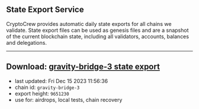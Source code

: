 ## State Export Service
CryptoCrew provides automatic daily state exports for all chains we validate. State export files can be used as genesis files and are a snapshot of the current blockchain state, including all validators, accounts, balances and delegations.

---
**Download: [gravity-bridge-3 state export](https://dl.ccvalidators.com/SERVICE/gravitybridge/gravity-bridge-3_export_9651230.json)**
---

- last updated: Fri Dec 15 2023 11:56:36
- chain id: `gravity-bridge-3`
- export height: `9651230`
- use for: airdrops, local tests, chain recovery
